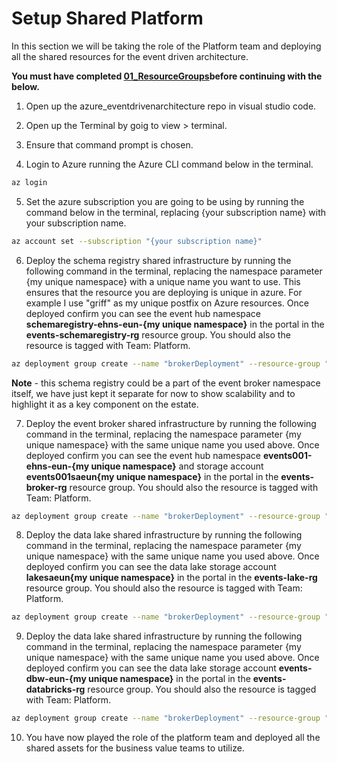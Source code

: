 # Setup Shared Platform

In this section we will be taking the role of the Platform team and deploying all the shared resources for the event driven architecture.

**You must have completed [01_ResourceGroups](..\01_ResourceGroups\ReadMe.md)before continuing with the below.** 

1. Open up the azure_eventdrivenarchitecture repo in visual studio code.

2. Open up the Terminal by goig to view > terminal. 

3. Ensure that command prompt is chosen.

4. Login to Azure running the Azure CLI command below in the terminal.


```bash
az login
```
5. Set the azure subscription you are going to be using by running the command below in the terminal, replacing {your subscription name} with your subscription name.

```bash
az account set --subscription "{your subscription name}"
```

6. Deploy the schema registry shared infrastructure by running the following command in the terminal, replacing the namespace parameter {my unique namespace} with a unique name you want to use. This ensures that the resource you are deploying is unique in azure. For example I use "griff" as my unique postfix on Azure resources.
Once deployed confirm you can see the event hub namespace **schemaregistry-ehns-eun-{my unique namespace}** in the portal in the **events-schemaregistry-rg** resource group. You should also the resource is tagged with Team: Platform.

```bash
az deployment group create --name "brokerDeployment" --resource-group "events-schemaregistry-rg" --template-file "02_SharedPlatform\schemaregistry.bicep" --parameters namespace="{my unique namespace}"
```

**Note** - this schema registry could be a part of the event broker namespace itself, we have just kept it separate for now to show scalability and to highlight it as a key component on the estate.

7. Deploy the event broker shared infrastructure by running the following command in the terminal, replacing the namespace parameter {my unique namespace} with the same unique name you used above.
Once deployed confirm you can see the event hub namespace **events001-ehns-eun-{my unique namespace}** and storage account **events001saeun{my unique namespace}** in the portal in the **events-broker-rg** resource group. You should also the resource is tagged with Team: Platform.

```bash
az deployment group create --name "brokerDeployment" --resource-group "events-broker-rg" --template-file "02_SharedPlatform\broker.bicep" --parameters namespace="{my unique namespace}"
```

8. Deploy the data lake shared infrastructure by running the following command in the terminal, replacing the namespace parameter {my unique namespace} with the same unique name you used above.
Once deployed confirm you can see the data lake storage account **lakesaeun{my unique namespace}** in the portal in the **events-lake-rg** resource group. You should also the resource is tagged with Team: Platform.

```bash
az deployment group create --name "brokerDeployment" --resource-group "events-lake-rg" --template-file "02_SharedPlatform\lake.bicep" --parameters namespace="{my unique namespace}"
```

9. Deploy the data lake shared infrastructure by running the following command in the terminal, replacing the namespace parameter {my unique namespace} with the same unique name you used above.
Once deployed confirm you can see the data lake storage account **events-dbw-eun-{my unique namespace}** in the portal in the **events-databricks-rg** resource group. You should also the resource is tagged with Team: Platform.

```bash
az deployment group create --name "brokerDeployment" --resource-group "events-databricks-rg" --template-file "02_SharedPlatform\databricks.bicep" --parameters namespace="{my unique namespace}"
```

10. You have now played the role of the platform team and deployed all the shared assets for the business value teams to utilize. 
